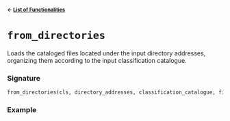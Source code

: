 <sup>**← [List of Functionalities](../../README.md#Container-Design)**</sup>

# `from_directories`

Loads the cataloged files located under the input directory addresses, organizing them according to the input classification catalogue.

### Signature
```python
from_directories(cls, directory_addresses, classification_catalogue, file_catalogue)
```

### Example


